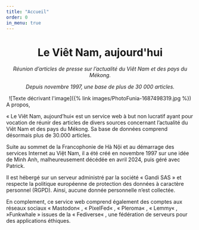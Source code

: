 ```yaml
---
title: "Accueil"
order: 0
in_menu: true
---
```

# <center>Le Viêt Nam, aujourd'hui</center>

_<center>Réunion d’articles de presse sur l’actualité du Viêt Nam et des pays du Mékong.</center>_ 

_<center>Depuis novembre 1997, une base de plus de 30 000 articles.</center>_ 


<center>
![Texte décrivant l'image]({% link images/PhotoFunia-1687498319.jpg %})
</center 



A propos,

« Le Viêt Nam, aujourd’hui« est un service web à but non lucratif ayant pour vocation de réunir des articles de divers sources concernant l’actualité du Viêt Nam et des pays du Mékong. Sa base de données comprend désormais plus de 30.000 articles.

Suite au sommet de la Francophonie de Hà Nội et au démarrage des services Internet au Việt Nam, il a été créé en novembre 1997 sur une idée de Minh Anh, malheureusement décédée en avril 2024, puis géré avec Patrick.

Il est hébergé sur un serveur administré par la société « Gandi SAS » et respecte la politique européenne de protection des données à caractère personnel (RGPD). Ainsi, aucune donnée personnelle n’est collectée.

En complement, ce service web comprend également des comptes aux réseaux sociaux « Mastodon« , « PixelFed« , « Pleroma« , « Lemmy« , »Funkwhale » issues de la « Fediverse« , une fédération de serveurs pour des applications éthiques. 